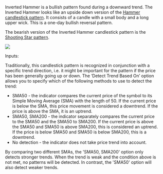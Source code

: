 Inverted Hammer is a bullish pattern found during a downward trend. The Inverted Hammer looks like an upside down version of the [Hammer candlestick pattern](https://www.tradingview.com/chart/?solution=43000583775). It consists of a candle with a small body and a long upper wick. This is a one-day bullish reversal pattern.

The bearish version of the Inverted Hammer candlestick pattern is the [Shooting Star pattern](https://www.tradingview.com/chart/?solution=43000583789).

![](https://s3.amazonaws.com/cdn.freshdesk.com/data/helpdesk/attachments/production/43140656253/original/1-iO_v2FmfS4MBq5C4iGWgwsc5fZ6zRnXQ.png?1594049408)

Inputs:

Traditionally, this candlestick pattern is recognized in conjunction with a specific trend direction, i.e. it might be important for the pattern if the price has been generally going up or down. The ‘Detect Trend Based On’ option allows you to specify which of the following methods to use to detect the trend:

-   SMA50 - the indicator compares the current price of the symbol to its Simple Moving Average (SMA) with the length of 50. If the current price is below the SMA, this price movement is considered a downtrend. If the price is above the SMA, it is an uptrend.
-   SMA50, SMA200 - the indicator separately compares the current price to the SMA50 and the SMA50 to SMA200. If the current price is above the SMA50 and SMA50 is above SMA200, this is considered an uptrend. If the price is below SMA50 and SMA50 is below SMA200, this is a downtrend.
-   No detection - the indicator does not take price trend into account.

By comparing two different SMAs, the 'SMA50, SMA200' option only detects stronger trends. When the trend is weak and the condition above is not met, no patterns will be detected. In contrast, the 'SMA50' option will also detect weaker trends.